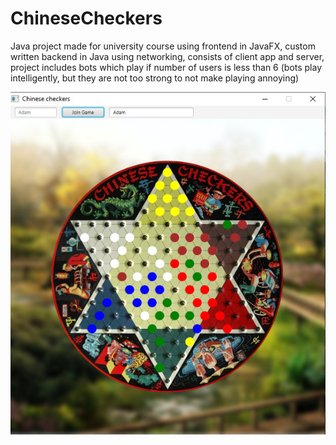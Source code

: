 # ChineseCheckers

Java project made for university course using frontend in JavaFX, custom written backend in Java using networking, consists of client app and server, project includes bots which play if number of users is less than 6 (bots play intelligently, but they are not too strong to not make playing annoying)

![alt text](https://github.com/AdamJochna/ChineseCheckers/blob/master/gui_look.jpg)
